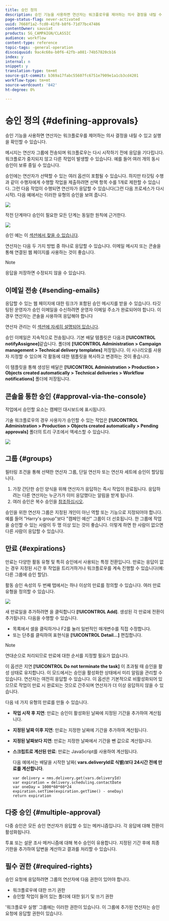 ```yaml
---
title: 승인 정의
description: 승인 기능을 사용하면 연산자는 워크플로우를 제어하는 의사 결정을 내릴 수 있고 실행을 확인할 수 있습니다.
page-status-flag: never-activated
uuid: 7668f1a2-fcd0-41f8-b8f6-71d77bc47486
contentOwner: sauviat
products: SG_CAMPAIGN/CLASSIC
audience: workflow
content-type: reference
topic-tags: -general-operation
discoiquuid: 9ac4c60a-b0f6-42fb-a081-74b57820cb16
index: y
internal: n
snippet: y
translation-type: tm+mt
source-git-commit: b369a17fabc55607fc6751e7909e1a1cb3cd4201
workflow-type: tm+mt
source-wordcount: '842'
ht-degree: 0%

---
```



# 승인 정의 {#defining-approvals}

승인 기능을 사용하면 연산자는 워크플로우를 제어하는 의사 결정을 내릴 수 있고 실행을 확인할 수 있습니다.

메시지는 연산자 그룹에 전송되며 워크플로우는 다시 시작하기 전에 응답을 기다립니다. 워크플로가 중지되지 않고 다른 작업이 발생할 수 있습니다. 예를 들어 여러 개의 동시 승인이 보류 중일 수 있습니다.

승인에는 연산자가 선택할 수 있는 여러 옵션이 포함될 수 있습니다. 하지만 타깃팅 수행과 같이 수행자에게 수행할 작업을 제출하려면 선택 항목 수를 1개로 제한할 수 있습니다. 그런 다음 작업이 수행되면 연산자가 응답할 수 있습니다(그런 다음 프로세스가 다시 시작). 다음 예에서는 이러한 유형의 승인을 보여 줍니다.

![](assets/validation-1.png)

작전 단계마다 승인이 필요한 모든 단계는 동일한 원칙에 근거한다.

![](assets/validation-1-in-op.png)

승인 예는 이 [섹션에서 찾을 수 있습니다](../../campaign/using/marketing-campaign-approval.md#checking-and-approving-deliveries).

연산자는 다음 두 가지 방법 중 하나로 응답할 수 있습니다. 이메일 메시지 또는 콘솔을 통해 연결된 웹 페이지를 사용하는 것이 좋습니다.

>[!NOTE]
>
>응답을 저장하면 수정되지 않을 수 있습니다.

## 이메일 전송 {#sending-emails}

응답할 수 있는 웹 페이지에 대한 링크가 포함된 승인 메시지를 받을 수 있습니다. 타깃팅된 운영자가 승인 이메일을 수신하려면 운영자 이메일 주소가 완료되어야 합니다. 이 경우 연산자는 콘솔을 사용하여 응답해야 합니다

연산자 관리는 이 [섹션에 자세히 설명되어 있습니다](../../platform/using/access-management.md).

승인 이메일은 지속적으로 전송됩니다. 기본 배달 템플릿은 다음과 **[!UICONTROL notifyAssignee]**&#x200B;같습니다. 폴더에 **[!UICONTROL Administration > Campaign management > Technical delivery templates]** 저장됩니다. 이 시나리오를 사용자 지정할 수 있으며 각 활동에 대한 템플릿을 복사하고 변경하는 것이 좋습니다.

이 템플릿을 통해 생성된 배달은 **[!UICONTROL Administration > Production > Objects created automatically > Technical deliveries > Workflow notifications]** 폴더에 저장됩니다.

## 콘솔을 통한 승인 {#approval-via-the-console}

작업에서 승인할 요소는 캠페인 대시보드에 표시됩니다.

기술 워크플로우의 경우 사용자가 승인할 수 있는 작업은 **[!UICONTROL Administration > Production > Objects created automatically > Pending approvals]** 폴더의 트리 구조에서 액세스할 수 있습니다.

![](assets/validation-node.png)

## 그룹 {#groups}

필터링 조건을 통해 선택한 연산자 그룹, 단일 연산자 또는 연산자 세트에 승인이 할당됩니다.

1. 가장 간단한 승인 양식을 위해 연산자가 응답하는 즉시 작업이 완료됩니다. 응답하려는 다른 연산자는 누군가가 이미 응답했다는 알림을 받게 됩니다.
1. 여러 승인은 복수 승인을 [참조하십시오](#multiple-approval).

승인을 위한 연산자 그룹은 지정된 개인이 아닌 역할 또는 기능으로 지정되어야 합니다. 예를 들어 &quot;Harry&#39;s group&quot;보다 &quot;캠페인 예산&quot; 그룹이 더 선호됩니다. 한 그룹에 작업을 승인할 수 있는 사람이 두 명 이상 있는 것이 좋습니다. 이렇게 하면 한 사람이 없으면 다른 사람이 응답할 수 있습니다.

## 만료 {#expirations}

만료는 다양한 활동 유형 및 특히 승인에서 사용되는 특정 전환입니다. 만료는 응답이 없는 경우 지정된 시간 후 작업을 트리거하거나 워크플로우를 계속 진행할 수 있습니다(예: 다른 그룹에 승인 할당).

활동 승인 속성의 두 번째 탭에서는 하나 이상의 만료를 정의할 수 있습니다. 여러 만료 유형을 정의할 수 있습니다.

![](assets/expiration.png)

새 만료일을 추가하려면 을 클릭합니다 **[!UICONTROL Add]**. 생성된 각 만료에 전환이 추가됩니다. 다음을 수행할 수 있습니다.

* 목록에서 셀을 클릭하거나 F2를 눌러 일반적인 매개변수를 직접 수정합니다.
* 또는 단추를 클릭하여 표현식을 **[!UICONTROL Detail...]** 편집합니다.

>[!NOTE]
>
>연대순으로 처리되므로 만료에 대한 순서를 지정할 필요가 없습니다.

이 옵션은 지연 **[!UICONTROL Do not terminate the task]** 이 초과될 때 승인을 활성 상태로 유지합니다. 이 모드에서는 승인을 활성화한 상태에서 미리 알림을 관리할 수 있습니다. 연산자는 여전히 응답할 수 있습니다. 이 옵션은 기본적으로 비활성화되어 있으므로 작업이 만료 시 완료되는 것으로 간주되며 연산자가 더 이상 응답하지 않을 수 있습니다.

다음 네 가지 유형의 만료를 만들 수 있습니다.

* **작업 시작 후 지연**: 만료는 승인이 활성화된 날짜에 지정된 기간을 추가하여 계산됩니다.
* **지정된 날짜 이후 지연**: 만료는 지정한 날짜에 기간을 추가하여 계산됩니다.
* **지정된 날짜보다 지연**: 만료는 지정한 날짜에서 기간을 뺀 값으로 계산됩니다.
* **스크립트로 계산된 만료**: 만료는 JavaScript를 사용하여 계산됩니다.

   다음 예에서는 배달을 시작한 날짜( **vars.deliveryId로 식별)보다 24시간 전에 만료를 계산합니다**.

   ```
   var delivery = nms.delivery.get(vars.deliveryId)
   var expiration = delivery.scheduling.contactDate
   var oneDay = 1000*60*60*24
   expiration.setTime(expiration.getTime() - oneDay)
   return expiration
   ```

## 다중 승인 {#multiple-approval}

다중 승인은 모든 승인 연산자가 응답할 수 있는 메커니즘입니다. 각 응답에 대해 전환이 활성화됩니다.

투표 또는 설문 조사 메커니즘에 대해 복수 승인이 유용합니다. 지정된 기간 후에 최종 기한을 추가하여 답변을 계산하고 결과를 처리할 수 있습니다.

## 필수 권한 {#required-rights}

승인 요청에 응답하려면 그룹의 연산자에 다음 권한이 있어야 합니다.

* 워크플로우에 대한 쓰기 권한
* 승인할 작업이 들어 있는 폴더에 대한 읽기 및 쓰기 권한

&#39;워크플로우 실행&#39; 그룹에는 이러한 권한이 있습니다. 이 그룹에 추가된 연산자는 승인 요청에 응답할 권한이 있습니다.
